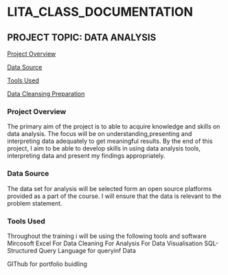 # LITA_CLASS_DOCUMENTATION
## PROJECT TOPIC: DATA ANALYSIS
   [Project Overview](#Project-Overview)
   
   [Data Source](#Data-Source)

   [Tools Used](#Tools-Used)
 
   [Data Cleansing Preparation](#Data-Cleansing-Preparation)
 
### Project Overview
The primary aim of the project is to able to acquire knowledge and skills on data analysis. The focus will be on understanding,presenting and interpreting data adequately to get meaningful results. By the end of this project, I aim to be able to develop skills in using data analysis tools, interpreting data and present my findings appropriately.

### Data Source
The data set for analysis will be selected form an open source platforms provided as a part of the course. I will ensure that the data is relevant to the problem statement.

### Tools Used
Throughout the training i will be using the following tools and software
Mircosoft Excel
For Data Cleaning
For Analysis
For Data Visualisation
SQL- Structured Query Language for queryinf Data

GIThub for portfolio buidling

